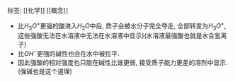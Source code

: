 标签: [[化学]] [[概念]]

+ 比$H_{3}O^+$更强的酸进入$H_{2}O$中后, 质子会被水分子完全夺走, 全部转变为$H_{3}O^+$, 这些强酸无法在水溶液中无法在水溶液中显示)(水溶液最强酸也就是水合氢离子)
+ 比$OH^-$更强的碱性也会在水中被拉平. 
+ 因此强酸的相对强度也只能在碱性比谁更弱, 接受质子能力更差的溶剂中显示. (强碱也是这个道理)